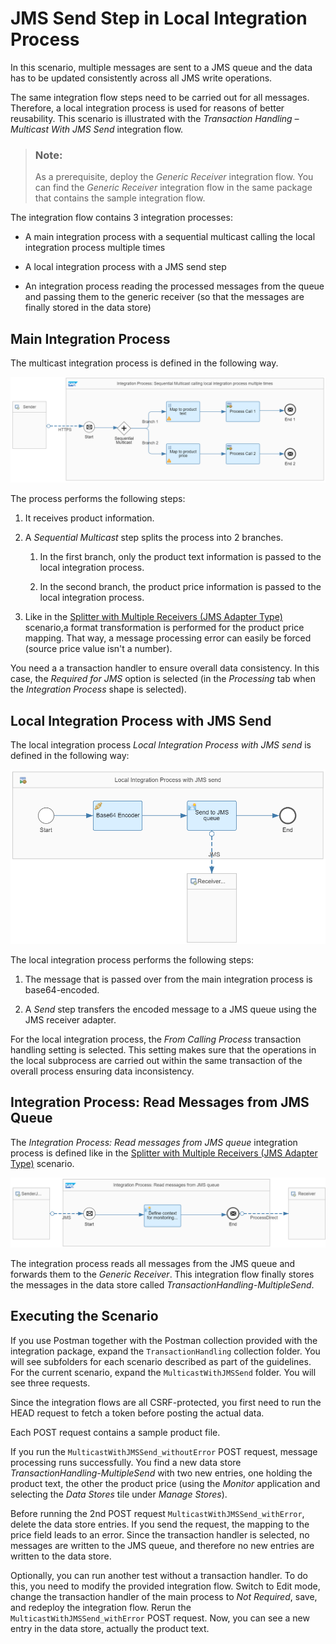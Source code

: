 <!-- loioa5644c89003c4960aaa5bbe16ba8b1bb -->

# JMS Send Step in Local Integration Process

In this scenario, multiple messages are sent to a JMS queue and the data has to be updated consistently across all JMS write operations.

The same integration flow steps need to be carried out for all messages. Therefore, a local integration process is used for reasons of better reusability. This scenario is illustrated with the *Transaction Handling – Multicast With JMS Send* integration flow.

> ### Note:  
> As a prerequisite, deploy the *Generic Receiver* integration flow. You can find the *Generic Receiver* integration flow in the same package that contains the sample integration flow.

The integration flow contains 3 integration processes:

-   A main integration process with a sequential multicast calling the local integration process multiple times

-   A local integration process with a JMS send step

-   An integration process reading the processed messages from the queue and passing them to the generic receiver \(so that the messages are finally stored in the data store\)




<a name="loioa5644c89003c4960aaa5bbe16ba8b1bb__section_n2r_k2w_w4b"/>

## Main Integration Process

The multicast integration process is defined in the following way.

![](images/Integration_Process_Sequential_Multicast_calling_local_integration_process_multiple_times_d889ed5.png)

The process performs the following steps:

1.  It receives product information.

2.  A *Sequential Multicast* step splits the process into 2 branches.

    1.  In the first branch, only the product text information is passed to the local integration process.

    2.  In the second branch, the product price information is passed to the local integration process.


3.  Like in the [Splitter with Multiple Receivers \(JMS Adapter Type\)](splitter-with-multiple-receivers-jms-adapter-type-fc2755c.md) scenario,a format transformation is performed for the product price mapping. That way, a message processing error can easily be forced \(source price value isn't a number\).


You need a a transaction handler to ensure overall data consistency. In this case, the *Required for JMS* option is selected \(in the *Processing* tab when the *Integration Process* shape is selected\).



<a name="loioa5644c89003c4960aaa5bbe16ba8b1bb__section_wcr_l2w_w4b"/>

## Local Integration Process with JMS Send

The local integration process *Local Integration Process with JMS send* is defined in the following way:

![](images/Local_Integration_Process_with_JMS_send_667a8e4.png)

The local integration process performs the following steps:

1.  The message that is passed over from the main integration process is base64-encoded.

2.  A *Send* step transfers the encoded message to a JMS queue using the JMS receiver adapter.


For the local integration process, the *From Calling Process* transaction handling setting is selected. This setting makes sure that the operations in the local subprocess are carried out within the same transaction of the overall process ensuring data inconsistency.



<a name="loioa5644c89003c4960aaa5bbe16ba8b1bb__section_h1s_l2w_w4b"/>

## Integration Process: Read Messages from JMS Queue

The *Integration Process: Read messages from JMS queue* integration process is defined like in the [Splitter with Multiple Receivers \(JMS Adapter Type\)](splitter-with-multiple-receivers-jms-adapter-type-fc2755c.md) scenario.

![](images/Integration_Process_Read_messages_from_JMS_queue_0f11632.png)

The integration process reads all messages from the JMS queue and forwards them to the *Generic Receiver*. This integration flow finally stores the messages in the data store called *TransactionHandling-MultipleSend*.



<a name="loioa5644c89003c4960aaa5bbe16ba8b1bb__section_vtc_khw_w4b"/>

## Executing the Scenario

If you use Postman together with the Postman collection provided with the integration package, expand the `TransactionHandling` collection folder. You will see subfolders for each scenario described as part of the guidelines. For the current scenario, expand the `MulticastWithJMSSend` folder. You will see three requests.

Since the integration flows are all CSRF-protected, you first need to run the HEAD request to fetch a token before posting the actual data.

Each POST request contains a sample product file.

If you run the `MulticastWithJMSSend_withoutError` POST request, message processing runs successfully. You find a new data store *TransactionHandling-MultipleSend* with two new entries, one holding the product text, the other the product price \(using the *Monitor* application and selecting the *Data Stores* tile under *Manage Stores*\).

Before running the 2nd POST request `MulticastWithJMSSend_withError`, delete the data store entries. If you send the request, the mapping to the price field leads to an error. Since the transaction handler is selected, no messages are written to the JMS queue, and therefore no new entries are written to the data store.

Optionally, you can run another test without a transaction handler. To do this, you need to modify the provided integration flow. Switch to Edit mode, change the transaction handler of the main process to *Not Required*, save, and redeploy the integration flow. Rerun the `MulticastWithJMSSend_withError` POST request. Now, you can see a new entry in the data store, actually the product text.

